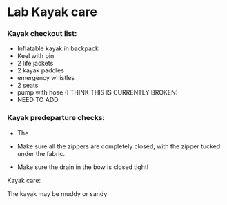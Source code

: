 # Lab Kayak care

### Kayak checkout list:

* Inflatable kayak in backpack
* Keel with pin
* 2 life jackets
* 2 kayak paddles
* emergency whistles
* 2 seats
* pump with hose (I THINK THIS IS CURRENTLY BROKEN)
* NEED TO ADD

 ### Kayak predeparture checks:

* The 

* Make sure all the zippers are completely closed, with the zipper tucked under the fabric.
[](img/kayak_zipper2.JPG)

* Make sure the drain in the bow is closed tight!
[](img/kayak_drain_close2.JPG)


Kayak care:

The kayak may be muddy or sandy
